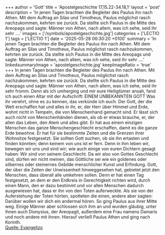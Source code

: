 +++
author = 'Gott'
title = 'Apostelgeschichte 17,15.22-34.18,1'
layout = 'post'
description = 'In jenen Tagen brachten die Begleiter des Paulus ihn nach Athen. Mit dem Auftrag an Silas und Timotheus, Paulus möglichst rasch nachzukommen, kehrten sie zurück. Da stellte sich Paulus in die Mitte des Areopags und sagte: Männer von Athen, nach allem, was ich sehe, seid ihr sehr ....'
images = ['/symbols/apostelgeschichte.jpg']
categories = ['LECTIO 1']
tags = ['LECTIO 1']
date = '2025-05-28 06:30:20 +0100'
summary = 'In jenen Tagen brachten die Begleiter des Paulus ihn nach Athen. Mit dem Auftrag an Silas und Timotheus, Paulus möglichst rasch nachzukommen, kehrten sie zurück. Da stellte sich Paulus in die Mitte des Areopags und sagte: Männer von Athen, nach allem, was ich sehe, seid ihr sehr ....'
linkedsummaryImage = 'apostelgeschichte.jpg'
keepImageRatio = 'true'
+++
In jenen Tagen brachten die Begleiter des Paulus ihn nach Athen. Mit dem Auftrag an Silas und Timotheus, Paulus möglichst rasch nachzukommen, kehrten sie zurück.
Da stellte sich Paulus in die Mitte des Areopags und sagte: Männer von Athen, nach allem, was ich sehe, seid ihr sehr fromm.<!--more-->
Denn als ich umherging und mir eure Heiligtümer ansah, fand ich auch einen Altar mit der Aufschrift: <caps>EINEM UNBEKANNTEN GOTT Was ihr verehrt, ohne es zu kennen, das verkünde ich euch.
Der Gott, der die Welt erschaffen hat und alles in ihr, er, der Herr über Himmel und Erde, wohnt nicht in Tempeln, die von Menschenhand gemacht sind.
Er lässt sich auch nicht von Menschenhänden dienen, als ob er etwas brauche, er, der allen das Leben, den Atem und alles gibt.
Er hat aus einem einzigen Menschen das ganze Menschengeschlecht erschaffen, damit es die ganze Erde bewohne. Er hat für sie bestimmte Zeiten und die Grenzen ihrer Wohnsitze festgesetzt.
Sie sollten Gott suchen, ob sie ihn ertasten und finden könnten; denn keinem von uns ist er fern.
Denn in ihm leben wir, bewegen wir uns und sind wir; wie auch einige von euren Dichtern gesagt haben: Wir sind von seinem Geschlecht.
Da wir also von Gottes Geschlecht sind, dürfen wir nicht meinen, das Göttliche sei wie ein goldenes oder silbernes oder steinernes Gebilde menschlicher Kunst und Erfindung.
Gott, der über die Zeiten der Unwissenheit hinweggesehen hat, gebietet jetzt den Menschen, dass überall alle umkehren sollen.
Denn er hat einen Tag festgesetzt, an dem er den Erdkreis in Gerechtigkeit richten wird, durch einen Mann, den er dazu bestimmt und vor allen Menschen dadurch ausgewiesen hat, dass er ihn von den Toten auferweckte.
Als sie von der Auferstehung der Toten hörten, spotteten die einen, andere aber sagten: Darüber wollen wir dich ein andermal hören.
So ging Paulus aus ihrer Mitte weg.
Einige Männer aber schlossen sich ihm an und wurden gläubig, unter ihnen auch Dionysius, der Areopagit, außerdem eine Frau namens Damaris und noch andere mit ihnen.
Hierauf verließ Paulus Athen und ging nach Korinth.<br> [Quelle: Evangelizo](https://evangeliumtagfuertag.org/DE/gospel)